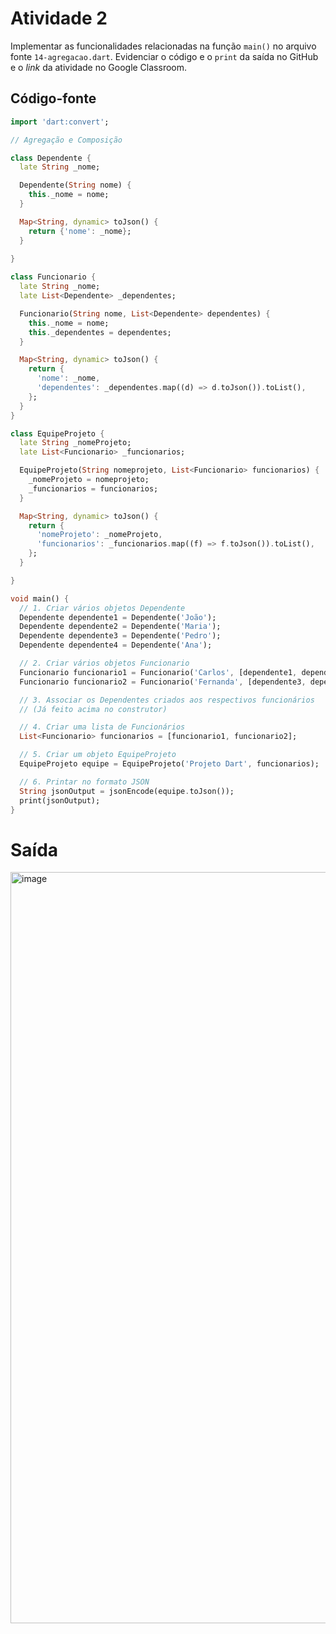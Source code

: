 # Atividade 2
Implementar as funcionalidades relacionadas na função `main()` no arquivo fonte `14-agregacao.dart`.
Evidenciar o código e o `print` da saída no GitHub e o _link_ da atividade no Google Classroom.

## Código-fonte
```dart
import 'dart:convert';

// Agregação e Composição

class Dependente {
  late String _nome;

  Dependente(String nome) {
    this._nome = nome;
  }

  Map<String, dynamic> toJson() {
    return {'nome': _nome};
  }
  
}

class Funcionario {
  late String _nome;
  late List<Dependente> _dependentes;

  Funcionario(String nome, List<Dependente> dependentes) {
    this._nome = nome;
    this._dependentes = dependentes;
  }

  Map<String, dynamic> toJson() {
    return {
      'nome': _nome,
      'dependentes': _dependentes.map((d) => d.toJson()).toList(),
    };
  }
}

class EquipeProjeto {
  late String _nomeProjeto;
  late List<Funcionario> _funcionarios;

  EquipeProjeto(String nomeprojeto, List<Funcionario> funcionarios) {
    _nomeProjeto = nomeprojeto;
    _funcionarios = funcionarios;
  }

  Map<String, dynamic> toJson() {
    return {
      'nomeProjeto': _nomeProjeto,
      'funcionarios': _funcionarios.map((f) => f.toJson()).toList(),
    };
  }

}

void main() {
  // 1. Criar vários objetos Dependente
  Dependente dependente1 = Dependente('João');
  Dependente dependente2 = Dependente('Maria');
  Dependente dependente3 = Dependente('Pedro');
  Dependente dependente4 = Dependente('Ana');

  // 2. Criar vários objetos Funcionario
  Funcionario funcionario1 = Funcionario('Carlos', [dependente1, dependente2]);
  Funcionario funcionario2 = Funcionario('Fernanda', [dependente3, dependente4]);

  // 3. Associar os Dependentes criados aos respectivos funcionários
  // (Já feito acima no construtor)

  // 4. Criar uma lista de Funcionários
  List<Funcionario> funcionarios = [funcionario1, funcionario2];

  // 5. Criar um objeto EquipeProjeto
  EquipeProjeto equipe = EquipeProjeto('Projeto Dart', funcionarios);

  // 6. Printar no formato JSON
  String jsonOutput = jsonEncode(equipe.toJson());
  print(jsonOutput);
}

```
# Saída

<img width="1202" alt="image" src="https://github.com/user-attachments/assets/e4780b4d-7468-4b0d-98ea-9cbf6d04434a">

